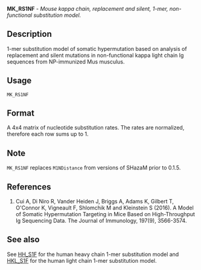 **MK_RS1NF** - *Mouse kappa chain, replacement and silent, 1-mer, non-functional substitution model.*

Description
--------------------

1-mer substitution model of somatic hypermutation based on analysis of replacement and
silent mutations in non-functional kappa light chain Ig sequences from NP-immunized Mus
musculus.


Usage
--------------------
```
MK_RS1NF
```




Format
-------------------
A 4x4 matrix of nucleotide substitution rates. The rates are normalized,
therefore each row sums up to 1.

Note
-------------------

`MK_RS1NF` replaces `M1NDistance` from versions of SHazaM prior to 0.1.5.


References
-------------------


1. Cui A, Di Niro R, Vander Heiden J, Briggs A, Adams K, Gilbert T, O'Connor K,
Vigneault F, Shlomchik M and Kleinstein S (2016). A Model of Somatic Hypermutation 
Targeting in Mice Based on High-Throughput Ig Sequencing Data. The Journal of 
Immunology, 197(9), 3566-3574.
 




See also
-------------------

See [HH_S1F](HH_S1F.md) for the human heavy chain 1-mer substitution model and 
[HKL_S1F](HKL_S1F.md) for the human light chain 1-mer substitution model.






